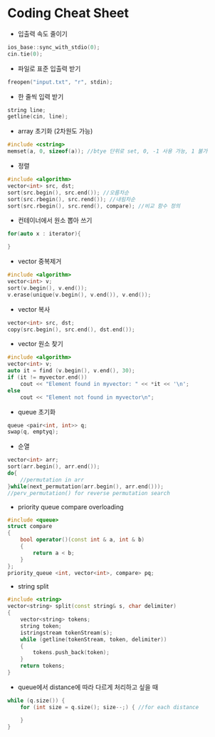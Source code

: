 # Coding Cheat Sheet

* 입출력 속도 줄이기
```C++
ios_base::sync_with_stdio(0);
cin.tie(0);
```

* 파일로 표준 입출력 받기
```C++
freopen("input.txt", "r", stdin);
```

* 한 줄씩 입력 받기
```C++
string line;
getline(cin, line);
```

* array 초기화 (2차원도 가능)
```C++
#include <cstring>
memset(a, 0, sizeof(a)); //btye 단위로 set, 0, -1 사용 가능, 1 불가
```

* 정렬
```C++
#include <algorithm>
vector<int> src, dst;
sort(src.begin(), src.end()); //오름차순
sort(src.rbegin(), src.rend()); //내림차순
sort(src.rbegin(), src.rend(), compare); //비교 함수 정의
```

* 컨테이너에서 원소 뽑아 쓰기
```C++
for(auto x : iterator){

}
```

* vector 중복제거
```C++
#include <algorithm>
vector<int> v;
sort(v.begin(), v.end());
v.erase(unique(v.begin(), v.end()), v.end());
```

* vector 복사
```C++
vector<int> src, dst;
copy(src.begin(), src.end(), dst.end());
```

* vector 원소 찾기
```C++
#include <algorithm>
vector<int> v;
auto it = find (v.begin(), v.end(), 30);
if (it != myvector.end())
	cout << "Element found in myvector: " << *it << '\n';
else
	cout << "Element not found in myvector\n";
```

* queue 초기화
```C++
queue <pair<int, int>> q;
swap(q, emptyq);
```

* 순열
```C++
vector<int> arr;
sort(arr.begin(), arr.end());
do{
	//permutation in arr
}while(next_permutation(arr.begin(), arr.end()));
//perv_permutation() for reverse permutation search
```

* priority queue compare overloading
```C++
#include <queue>
struct compare
{
    bool operator()(const int & a, int & b)
    {
        return a < b;
    }
};
priority_queue <int, vector<int>, compare> pq;
```

* string split
```C++
#include <string>
vector<string> split(const string& s, char delimiter)
{
	vector<string> tokens;
	string token;
	istringstream tokenStream(s);
	while (getline(tokenStream, token, delimiter))
	{
		tokens.push_back(token);
	}
	return tokens;
}
```
* queue에서 distance에 따라 다르게 처리하고 싶을 때
```C++
while (q.size()) {
	for (int size = q.size(); size--;) { //for each distance

	}
}
```
